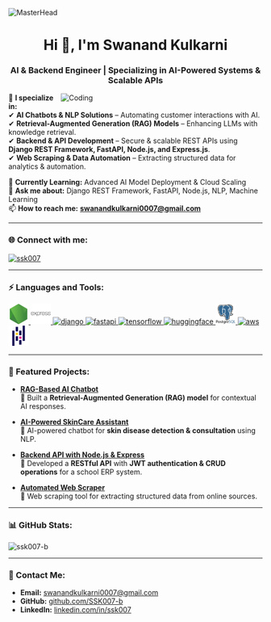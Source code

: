 ![MasterHead](https://static.wixstatic.com/media/3eee0b_8b6780c6bd8245ecafdbe55d8db7e2df~mv2.gif)  
<h1 align="center">Hi 👋, I'm Swanand Kulkarni</h1>
<h3 align="center">AI & Backend Engineer | Specializing in AI-Powered Systems & Scalable APIs</h3>

<img align="right" alt="Coding" width="400" src="https://hack.codingblocks.com/_nuxt/img/maingif.1646021.gif">

🔹 **I specialize in:**  
✔ **AI Chatbots & NLP Solutions** – Automating customer interactions with AI.  
✔ **Retrieval-Augmented Generation (RAG) Models** – Enhancing LLMs with knowledge retrieval.  
✔ **Backend & API Development** – Secure & scalable REST APIs using **Django REST Framework, FastAPI, Node.js, and Express.js**.  
✔ **Web Scraping & Data Automation** – Extracting structured data for analytics & automation.  

🌱 **Currently Learning:** Advanced AI Model Deployment & Cloud Scaling  
💬 **Ask me about:** Django REST Framework, FastAPI, Node.js, NLP, Machine Learning  
📫 **How to reach me:** **swanandkulkarni0007@gmail.com**  

---

<h3 align="left">🌐 Connect with me:</h3>
<p align="left">
<a href="https://linkedin.com/in/ssk007" target="blank"><img align="center" src="https://raw.githubusercontent.com/rahuldkjain/github-profile-readme-generator/master/src/images/icons/Social/linked-in-alt.svg" alt="ssk007" height="30" width="40" /></a>
</p>

---

<h3 align="left">⚡ Languages and Tools:</h3>
<p align="left"> 
  <a href="https://nodejs.org/" target="_blank"> <img src="https://raw.githubusercontent.com/devicons/devicon/master/icons/nodejs/nodejs-original.svg" alt="nodejs" width="40" height="40"/> </a>
  <a href="https://expressjs.com/" target="_blank"> <img src="https://raw.githubusercontent.com/devicons/devicon/master/icons/express/express-original-wordmark.svg" alt="express" width="40" height="40"/> </a>
  <a href="https://www.djangoproject.com/" target="_blank"> <img src="https://cdn.worldvectorlogo.com/logos/django.svg" alt="django" width="40" height="40"/> </a> 
  <a href="https://fastapi.tiangolo.com/" target="_blank"> <img src="https://cdn.worldvectorlogo.com/logos/fastapi.svg" alt="fastapi" width="40" height="40"/> </a>  
  <a href="https://www.tensorflow.org/" target="_blank"> <img src="https://www.vectorlogo.zone/logos/tensorflow/tensorflow-icon.svg" alt="tensorflow" width="40" height="40"/> </a>
  <a href="https://huggingface.co/" target="_blank"> <img src="https://huggingface.co/front/assets/huggingface_logo-noborder.svg" alt="huggingface" width="40" height="40"/> </a>
  <a href="https://www.postgresql.org/" target="_blank"> <img src="https://raw.githubusercontent.com/devicons/devicon/master/icons/postgresql/postgresql-original-wordmark.svg" alt="postgresql" width="40" height="40"/> </a> 
  <a href="https://aws.amazon.com/" target="_blank"> <img src="https://www.vectorlogo.zone/logos/amazon_aws/amazon_aws-icon.svg" alt="aws" width="40" height="40"/> </a> 
  <a href="https://pandas.pydata.org/" target="_blank"> <img src="https://raw.githubusercontent.com/devicons/devicon/2ae2a900d2f041da66e950e4d48052658d850630/icons/pandas/pandas-original.svg" alt="pandas" width="40" height="40"/> </a> 
</p>

---

### 🚀 Featured Projects:
- **[RAG-Based AI Chatbot](https://github.com/SSK007-b/RAG_Model)**  
  🔹 Built a **Retrieval-Augmented Generation (RAG) model** for contextual AI responses.  

- **[AI-Powered SkinCare Assistant](https://github.com/SSK007-b/SkinDiseases_ChatBot)**  
  🔹 AI-powered chatbot for **skin disease detection & consultation** using NLP.  

- **[Backend API with Node.js & Express](https://github.com/SSK007-b/School-ERP-Backend-System)**  
  🔹 Developed a **RESTful API** with **JWT authentication & CRUD operations** for a school ERP system.  

- **[Automated Web Scraper](https://github.com/SSK007-b/Web-Scraping-Text-Insights)**  
  🔹 Web scraping tool for extracting structured data from online sources.    

---

<h3 align="left">📊 GitHub Stats:</h3>
<p><img align="center" src="https://github-readme-stats.vercel.app/api/top-langs?username=ssk007-b&show_icons=true&locale=en&layout=compact" alt="ssk007-b" /></p>

---

### 📩 Contact Me:
- **Email:** [swanandkulkarni0007@gmail.com](mailto:swanandkulkarni0007@gmail.com)  
- **GitHub:** [github.com/SSK007-b](https://github.com/SSK007-b)  
- **LinkedIn:** [linkedin.com/in/ssk007](https://linkedin.com/in/ssk007)  

 

